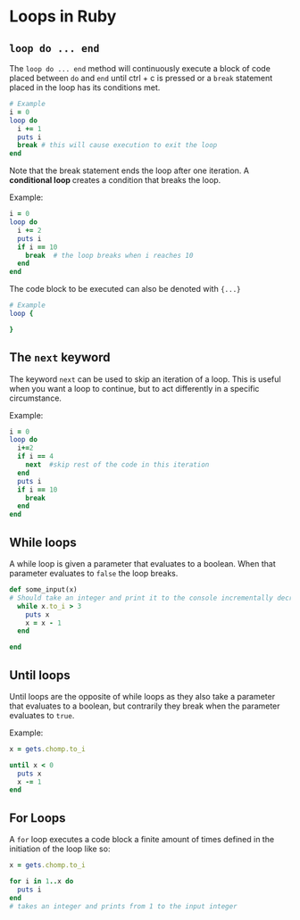 # Loops in Ruby

## ```loop do ... end```

The ```loop do ... end``` method will continuously execute a block of code  placed between ```do``` and ```end``` until ctrl + c is pressed or a ```break``` statement placed in the loop has its conditions met.

```Ruby
# Example
i = 0
loop do
  i += 1
  puts i
  break # this will cause execution to exit the loop
end
```
Note that the break statement ends the loop after one iteration. A <strong> conditional loop </strong> creates a condition that breaks the loop.

Example:

```Ruby
i = 0
loop do
  i += 2
  puts i
  if i == 10
    break  # the loop breaks when i reaches 10
  end
end
```

The code block to be executed can also be denoted with ```{...}```

```Ruby
# Example
loop {

}
```

## The ```next``` keyword

The keyword ```next``` can be used to skip an iteration of a loop. This is useful when you want a loop to continue, but to act differently in a specific circumstance.

Example:

```Ruby
i = 0
loop do
  i+=2
  if i == 4
    next  #skip rest of the code in this iteration
  end
  puts i
  if i == 10
    break
  end
end
```

## While loops
A while loop is given a parameter that evaluates to a boolean. When that parameter evaluates to ```false``` the loop breaks.

```Ruby
def some_input(x)
# Should take an integer and print it to the console incrementally decreasing by 1
  while x.to_i > 3
    puts x
    x = x - 1
  end

end

```

## Until loops
Until loops are the opposite of while loops as they also take a parameter that evaluates to a boolean, but contrarily they break when the parameter evaluates to ```true```.

Example:
```Ruby
x = gets.chomp.to_i

until x < 0
  puts x
  x -= 1
end
```

## For Loops

A ```for``` loop executes a code block a finite amount of times defined in the initiation of the loop like so:

```Ruby
x = gets.chomp.to_i

for i in 1..x do
  puts i
end
# takes an integer and prints from 1 to the input integer
```
